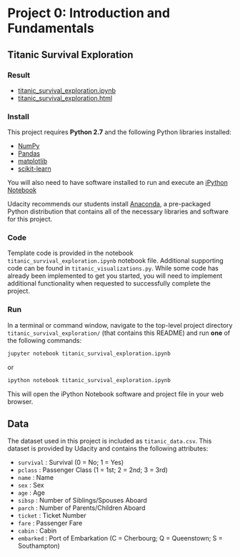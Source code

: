 
# Project 0: Introduction and Fundamentals
## Titanic Survival Exploration

### Result
- [titanic_survival_exploration.ipynb](titanic_survival_exploration.ipynb)
- [titanic_survival_exploration.html](titanic_survival_exploration.html)

### Install

This project requires **Python 2.7** and the following Python libraries installed:

- [NumPy](http://www.numpy.org/)
- [Pandas](http://pandas.pydata.org)
- [matplotlib](http://matplotlib.org/)
- [scikit-learn](http://scikit-learn.org/stable/)

You will also need to have software installed to run and execute an [iPython Notebook](http://ipython.org/notebook.html)

Udacity recommends our students install [Anaconda](https://www.continuum.io/downloads), a pre-packaged Python distribution that contains all of the necessary libraries and software for this project.

### Code

Template code is provided in the notebook `titanic_survival_exploration.ipynb` notebook file. Additional supporting code can be found in `titanic_visualizations.py`. While some code has already been implemented to get you started, you will need to implement additional functionality when requested to successfully complete the project.

### Run

In a terminal or command window, navigate to the top-level project directory `titanic_survival_exploration/` (that contains this README) and run **one** of the following commands:

```bash
jupyter notebook titanic_survival_exploration.ipynb
```
or
```bash
ipython notebook titanic_survival_exploration.ipynb
```

This will open the iPython Notebook software and project file in your web browser.

## Data

The dataset used in this project is included as `titanic_data.csv`. This dataset is provided by Udacity and contains the following attributes:

- `survival` : Survival (0 = No; 1 = Yes)
- `pclass` : Passenger Class (1 = 1st; 2 = 2nd; 3 = 3rd)
- `name` : Name
- `sex` : Sex
- `age` : Age
- `sibsp` : Number of Siblings/Spouses Aboard
- `parch` : Number of Parents/Children Aboard
- `ticket` : Ticket Number
- `fare` : Passenger Fare
- `cabin` : Cabin
- `embarked` : Port of Embarkation (C = Cherbourg; Q = Queenstown; S = Southampton)
